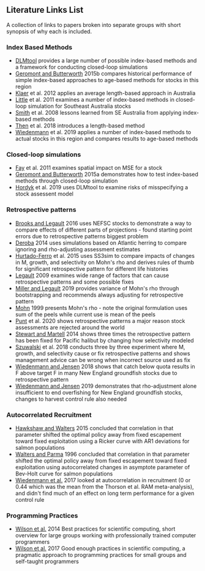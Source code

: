 ## Literature Links List
A collection of links to papers broken into separate groups with short synopsis of why each is included.

### Index Based Methods
* [DLMtool](https://www.datalimitedtoolkit.org/) provides a large number of possible index-based methods and a framework for conducting closed-loop simulations
* [Geromont and Butterworth](https://academic.oup.com/icesjms/article/72/1/262/821583) 2015b compares historical performance of simple index-based approaches to age-based methods for stocks in this region
* [Klaer](https://www.sciencedirect.com/science/article/abs/pii/S0165783612002561) et al. 2012 applies an average length-based approach in Australia
* [Little](https://doi:10.1093/icesjms/fsr019) et al. 2011 examines a number of index-based methods in closed-loop simulation for Southeast Australia stocks
* [Smith](https://www.sciencedirect.com/science/article/abs/pii/S0165783608001835) et al. 2008 lessons learned from SE Australia from applying index-based methods
* [Then](https://doi:10.1093/icesjms/fsx177) et al. 2018 introduces a length-based method
* [Wiedenmann](https://doi.org/10.1016/j.fishres.2018.09.018) et al. 2019 applies a number of index-based methods to actual stocks in this region and compares results to age-based methods

### Closed-loop simulations
* [Fay](https://www.sciencedirect.com/science/article/abs/pii/S0165783611001640) et al. 2011 examines spatial impact on MSE for a stock
* [Geromont and Butterworth](https://academic.oup.com/icesjms/article/72/1/251/815189) 2015a demonstrates how to test index-based methods through closed-loop simulation
* [Hordyk]( https://doi.org/10.1111/faf.12382) et al. 2019 uses DLMtool to examine risks of misspecifying a stock assessent model

### Retrospective patterns
* [Brooks and Legault](https://doi.org/10.1139/cjfas-2015-0163) 2016 uses NEFSC stocks to demonstrate a way to compare effects of different parts of projections - found starting point errors due to retrospective patterns biggest problem
* [Deroba](https://doi.org/10.1080/02755947.2014.882452) 2014 uses simulations based on Atlantic herring to compare ignoring and rho-adjusting assessment estimates
* [Hurtado-Ferro](https://doi.org/10.1093/icesjms/fsu198) et al. 2015 uses SS3sim to compare impacts of changes in M, growth, and selectivity on Mohn's rho and derives rules of thumb for significant retrospective pattern for different life histories
* [Legault](https://repository.library.noaa.gov/view/noaa/3611) 2009 examines wide range of factors that can cause retrospective patterns and some possible fixes
* [Miller and Legault](https://doi.org/10.1016/j.fishres.2016.08.002) 2019 provides variance of Mohn's rho through bootstrapping and recommends always adjusting for retrospective pattern
* [Mohn](https://doi.org/10.1006/jmsc.1999.0481) 1999 presents Mohn's rho - note the original formulation uses sum of the peels while current use is mean of the peels
* [Punt](https://doi.org/10.1016/j.fishres.2019.105465) et al. 2020 shows retrospective patterns a major reason stock assessments are rejected around the world
* [Stewart and Martell](https://doi.org/10.1016/j.fishres.2013.09.012) 2014 shows three times the retrospective pattern has been fixed for Pacific halibut by changing how selectivity modeled
* [Szuwalski](https://doi.org/10.1093/icesjms/fsx159) et al. 2018 conducts three by three experiment where M, growth, and selectivity cause or fix retrospective patterns and shows management advice can be wrong when incorrect source used as fix
* [Wiedenmann and Jensen](https://doi.org/10.1139/cjfas-2016-0484) 2018 shows that catch below quota results in F above target F in many New England groundfish stocks due to retrospective pattern
* [Wiedenmann and Jensen](https://doi.org/10.1139/cjfas-2018-0129) 2019 demonstrates that rho-adjustment alone insufficient to end overfishing for New England groundfish stocks, changes to harvest control rule also needed

### Autocorrelated Recruitment
* [Hawkshaw and Walters](https://doi.org/10.1139/cjfas-2014-0212) 2015 concluded that correlation in that parameter shifted the optimal policy away from fixed escapement toward fixed exploitation using a Ricker curve with AR1 deviations for salmon populations
* [Walters and Parma](https://doi.org/10.1139/f95-151) 1996 concluded that correlation in that parameter shifted the optimal policy away from fixed escapement toward fixed exploitation using autocorrelated changes in asymptote parameter of Bev-Holt curve for salmon populations
* [Wiedenmann et al.](https://doi.org/10.1139/cjfas-2016-0381) 2017 looked at autocorrelation in recruitment (0 or 0.44 which was the mean from the Thorson et al. RAM meta-analysis), and didn't find much of an effect on long term performance for a given control rule

### Programming Practices
* [Wilson et al.](https://doi.org/10.1371/journal.pbio.1001745) 2014 Best practices for scientific computing, short overview for large groups working with professionally trained computer programmers
* [Wilson et al.](https://doi.org/10.1371/journal.pcbi.1005510) 2017 Good enough practices in scientific computing, a pragmatic approach to programming practices for small groups and self-taught programmers

